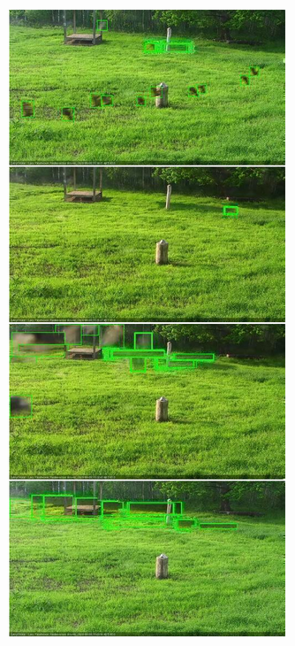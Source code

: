 ![20200609-181150-182151](in2/20200609/20200609-181150-182151_0_.jpg)
![20200609-182158-183159](in2/20200609/20200609-182158-183159_0_.jpg)
![20200609-183205-184207](in2/20200609/20200609-183205-184207_0_.jpg)
![20200609-184213-185214](in2/20200609/20200609-184213-185214_0_.jpg)
